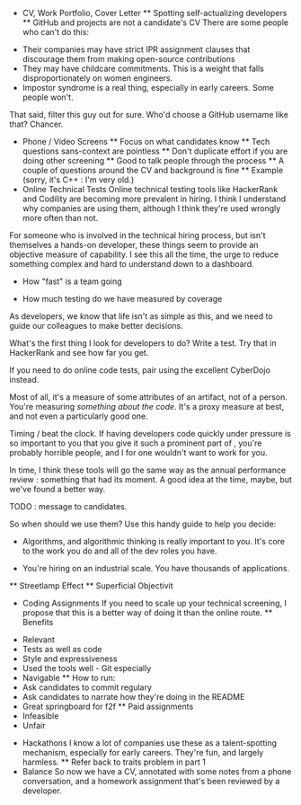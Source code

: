 * CV, Work Portfolio, Cover Letter
** Spotting self-actualizing developers
** GitHub and projects are not a candidate's CV
There are some people who can't do this:
- Their companies may have strict IPR assignment clauses that
  discourage them from making open-source contributions
- They may have childcare commitments. This is a weight that falls
  disproportionately on women engineers.
- Impostor syndrome is a real thing, especially in early careers. Some
  people won't.

That said, filter this guy out for sure. Who'd choose a GitHub
username like that? Chancer.
* Phone / Video Screens
** Focus on what candidates know
** Tech questions sans-context are pointless
** Don't duplicate effort if you are doing other screening
** Good to talk people through the process
** A couple of questions around the CV and background is fine
** Example (sorry, it's C++ : I'm very old.)
* Online Technical Tests
Online technical testing tools like HackerRank and Codility are
becoming more prevalent in hiring. I think I understand why companies
are using them, although I think they're used wrongly more often than
not.

For someone who is involved in the technical hiring process, but isn't
themselves a hands-on developer, these things seem to provide an
objective measure of capability. I see this all the time, the urge to
reduce something complex and hard to understand down to a dashboard.

- How "fast" is a team going

- How much testing do we have measured by coverage

As developers, we know that life isn't as simple as this, and we need
to guide our colleagues to make better decisions.

What's the first thing I look for developers to do? Write a test. Try
that in HackerRank and see how far you get.

If you need to do online code tests, pair using the excellent
CyberDojo instead.

Most of all, it's a measure of some attributes of an artifact, not of
a person. You're measuring _something about the code_. It's a proxy
measure at best, and not even a particularly good one.

Timing / beat the clock. If having developers code quickly under
pressure is so important to you that you give it such a prominent part
of , you're probably horrible people, and I for one wouldn't want to
work for you.

In time, I think these tools will go the same way as the annual
performance review : something that had its moment. A good idea at the
time, maybe, but we've found a better way.

TODO : message to candidates.

So when should we use them? Use this handy guide to help you decide:

- Algorithms, and algorithmic thinking is really important to
  you. It's core to the work you do and all of the dev roles you have.

- You're hiring on an industrial scale. You have thousands of
  applications.

** Streetlamp Effect
** Superficial Objectivit
* Coding Assignments
If you need to scale up your technical screening, I propose that this
is a better way of doing it than the online route.
** Benefits
- Relevant
- Tests as well as code
- Style and expressiveness
- Used the tools well - Git especially
- Navigable
** How to run:
- Ask candidates to commit regulary
- Ask candidates to narrate how they're doing in the README
- Great springboard for f2f
** Paid assignments
- Infeasible
- Unfair
* Hackathons
I know a lot of companies use these as a talent-spotting mechanism,
especially for early careers. They're fun, and largely harmless.
** Refer back to traits problem in part 1
* Balance
So now we have a CV, annotated with some notes from a phone
conversation, and a homework assignment that's been reviewed by a
developer.
